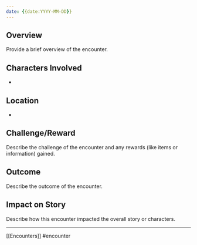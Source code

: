 ```yaml
---
date: {{date:YYYY-MM-DD}}
---
```

## Overview
Provide a brief overview of the encounter.

## Characters Involved
- 

## Location
- 

## Challenge/Reward
Describe the challenge of the encounter and any rewards (like items or information) gained.

## Outcome
Describe the outcome of the encounter.

## Impact on Story
Describe how this encounter impacted the overall story or characters.

---

[[Encounters]] #encounter
